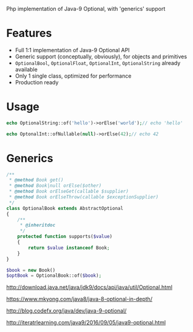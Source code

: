 Php implementation of Java-9 Optional, with 'generics' support

Features
=======

- Full 1:1 implementation of Java-9 Optional API
- Generic support (conceptually, obviously), for objects and primitives
- `OptionalBool`, `OptionalFloat`, `OptionalInt`, `OptionalString` already available
- Only 1 single class, optimized for performance
- Production ready

Usage
=======

```php
echo OptionalString::of('hello')->orElse('world');// echo 'hello'

echo OptonalInt::ofNullable(null)->orElse(42);// echo 42
```

Generics
=======

```php
/**
 * @method Book get()
 * @method Book|null orElse($other)
 * @method Book orElseGet(callable $supplier)
 * @method Book orElseThrow(callable $exceptionSupplier)
 */
class OptionalBook extends AbstractOptional
{
    /**
     * @inheritdoc
     */
    protected function supports($value)
    {
        return $value instanceof Book;
    }
}

$book = new Book()
$optBook = OptionalBook::of($book);

```

http://download.java.net/java/jdk9/docs/api/java/util/Optional.html

https://www.mkyong.com/java8/java-8-optional-in-depth/

http://blog.codefx.org/java/dev/java-9-optional/

http://iteratrlearning.com/java9/2016/09/05/java9-optional.html

